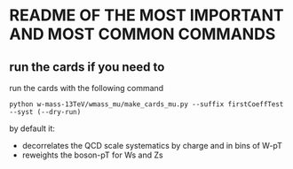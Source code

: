 # README OF THE MOST IMPORTANT AND MOST COMMON COMMANDS


## run the cards if you need to

run the cards with the following command

```
python w-mass-13TeV/wmass_mu/make_cards_mu.py --suffix firstCoeffTest --syst (--dry-run)
```
by default it:
- decorrelates the QCD scale systematics by charge and in bins of W-pT
- reweights the boson-pT for Ws and Zs
